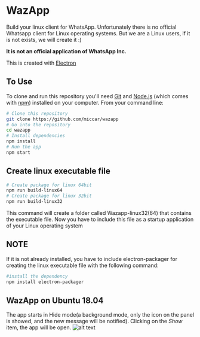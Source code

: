 # WazApp
Build your linux  client for WhatsApp. 
Unfortunately there is no official Whatsapp client for Linux operating systems. But we are a Linux users, if it is not exists, we will create it :) 

**It is not an official application of WhatsApp Inc.**

This is created with [Electron](https://electronjs.org/) 



## To Use
To clone and run this repository you'll need [Git](https://git-scm.com) and [Node.js](https://nodejs.org/en/download/) (which comes with [npm](http://npmjs.com)) installed on your computer. From your command line:
```bash
# Clone this repository
git clone https://github.com/miccar/wazapp
# Go into the repository
cd wazapp
# Install dependencies
npm install
# Run the app
npm start

```

## Create linux executable file
```bash
# Create package for linux 64bit
npm run build-linux64
# Create package for linux 32bit
npm run build-linux32
```
This command will create a folder called Wazapp-linux32(64) that contains the executable file. Now you have to include this file as a startup application of your Linux operating system 

## NOTE
If it is not already installed, you have to include electron-packager for creating the linux executable file with the following command: 

```bash
#install the dependency 
npm install electron-packager
```
## WazApp on Ubuntu 18.04
The app starts in Hide mode(a background mode, only the icon on the panel is showed, and the new message will be notified).
Clicking on the _Show_ item, the app will be open.
![alt text](https://github.com/miccar/wazapp/blob/master/images/wazapp.jpg)
